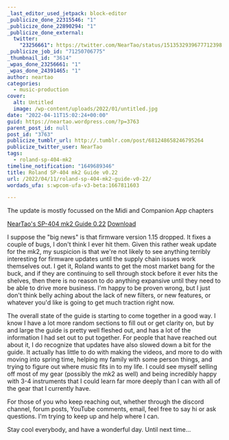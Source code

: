 ```yaml
---
_last_editor_used_jetpack: block-editor
_publicize_done_22315546: "1"
_publicize_done_22890294: "1"
_publicize_done_external:
  twitter:
    "23256661": https://twitter.com/NearTao/status/1513532939677712398
_publicize_job_id: "71250706775"
_thumbnail_id: "3614"
_wpas_done_23256661: "1"
_wpas_done_24391465: "1"
author: neartao
categories:
  - music-production
cover:
  alt: Untitled
  image: /wp-content/uploads/2022/01/untitled.jpg
date: "2022-04-11T15:02:24+00:00"
guid: https://neartao.wordpress.com/?p=3763
parent_post_id: null
post_id: "3763"
publicize_tumblr_url: http://.tumblr.com/post/681248658246795264
publicize_twitter_user: NearTao
tags:
  - roland-sp-404-mk2
timeline_notification: "1649689346"
title: Roland SP-404 mk2 Guide v0.22
url: /2022/04/11/roland-sp-404-mk2-guide-v0-22/
wordads_ufa: s:wpcom-ufa-v3-beta:1667811603

---
```

The update is mostly focussed on the Midi and Companion App chapters

[NearTao's SP-404 mk2 Guide 0.22](/wp-content/uploads/2022/04/neartaos-sp-404-mk2-guide-0.22.pdf) [Download](/wp-content/uploads/2022/04/neartaos-sp-404-mk2-guide-0.22.pdf)

I suppose the "big news" is that firmware version 1.15 dropped. It fixes a couple of bugs, I don't think I ever hit them. Given this rather weak update for the mk2, my suspicion is that we're not likely to see anything terribly interesting for firmware updates until the supply chain issues work themselves out. I get it, Roland wants to get the most market bang for the buck, and if they are continuing to sell through stock before it ever hits the shelves, then there is no reason to do anything expansive until they need to be able to drive more business. I'm happy to be proven wrong, but I just don't think belly aching about the lack of new filters, or new features, or whatever you'd like is going to get much traction right now.

The overall state of the guide is starting to come together in a good way. I know I have a lot more random sections to fill out or get clarity on, but by and large the guide is pretty well fleshed out, and has a lot of the information I had set out to put together. For people that have reached out about it, I do recognize that updates have also slowed down a bit for the guide. It actually has little to do with making the videos, and more to do with moving into spring time, helping my family with some person things, and trying to figure out where music fits in to my life. I could see myself selling off most of my gear (possibly the mk2 as well) and being incredibly happy with 3-4 instruments that I could learn far more deeply than I can with all of the gear that I currently have.

For those of you who keep reaching out, whether through the discord channel, forum posts, YouTube comments, email, feel free to say hi or ask questions. I'm trying to keep up and help where I can.

Stay cool everybody, and have a wonderful day. Until next time...
